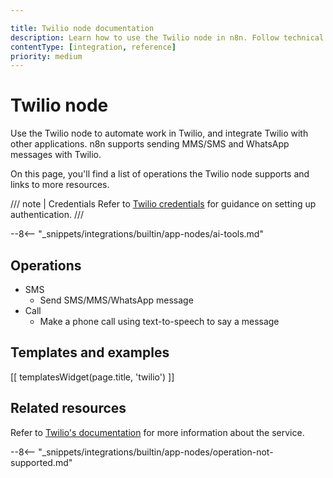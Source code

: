 ```yaml
---

title: Twilio node documentation
description: Learn how to use the Twilio node in n8n. Follow technical documentation to integrate Twilio node into your workflows.
contentType: [integration, reference]
priority: medium
---
```


# Twilio node

Use the Twilio node to automate work in Twilio, and integrate Twilio with other applications. n8n supports sending MMS/SMS and WhatsApp messages with Twilio. 

On this page, you'll find a list of operations the Twilio node supports and links to more resources.

/// note | Credentials
Refer to [Twilio credentials](/integrations/builtin/credentials/twilio.md) for guidance on setting up authentication. 
///

--8<-- "_snippets/integrations/builtin/app-nodes/ai-tools.md"

## Operations

* SMS
    * Send SMS/MMS/WhatsApp message
* Call
    * Make a phone call using text-to-speech to say a message

## Templates and examples

<!-- see https://www.notion.so/n8n/Pull-in-templates-for-the-integrations-pages-37c716837b804d30a33b47475f6e3780 -->
[[ templatesWidget(page.title, 'twilio') ]]

## Related resources

Refer to [Twilio's documentation](https://www.twilio.com/docs/usage/api) for more information about the service.

--8<-- "_snippets/integrations/builtin/app-nodes/operation-not-supported.md"
